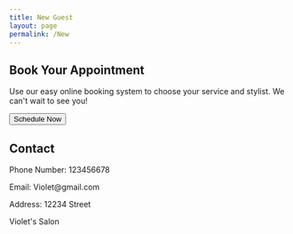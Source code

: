 ```yaml
---
title: New Guest
layout: page
permalink: /New
---
```


<h2>Book Your Appointment</h2>
<p>Use our easy online booking system to choose your service and stylist. We can't wait to see you!</p>
 <div class="cta">
  <button class="btn">Schedule Now</button>
</div>

<h2>Contact</h2>


<p>Phone Number: 123456678</p>
<p>Email: Violet@gmail.com</p>
<p>Address: 12234 Street</p>

<footer>Violet's Salon</footer>
  